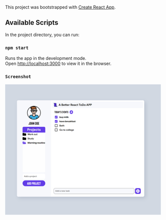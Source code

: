 This project was bootstrapped with [Create React App](https://github.com/facebook/create-react-app).

## Available Scripts

In the project directory, you can run:

### `npm start`

Runs the app in the development mode.<br />
Open [http://localhost:3000](http://localhost:3000) to view it in the browser.

### `Screenshot`

![reactapp](https://github.com/4nmolChaudhary/A-Better-React-ToDo-APP/blob/master/images/reactapp.png)

